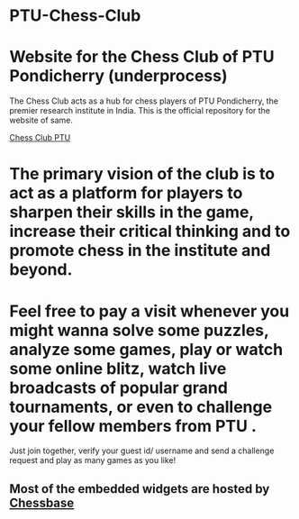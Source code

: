 # PTU-Chess-Club
# Website for the Chess Club of PTU Pondicherry (underprocess)
 The Chess Club acts as a hub for chess players of PTU Pondicherry, the premier research institute in India. This is the official repository for the website of same.

[Chess Club PTU](https://ptuniv.edu.in/)

# The primary vision of the club is to act as a platform for players to sharpen their skills in the game, increase their critical thinking and to promote chess in the institute and beyond.

# Feel free to pay a visit whenever you might wanna solve some puzzles, analyze some games, play or watch some online blitz, watch live broadcasts of popular grand tournaments, or even to challenge your fellow members from PTU . 

Just join together, verify your guest id/ username and send a challenge request and play as many games as you like!

## Most of the embedded widgets are hosted by [Chessbase](https://en.chessbase.com/)
